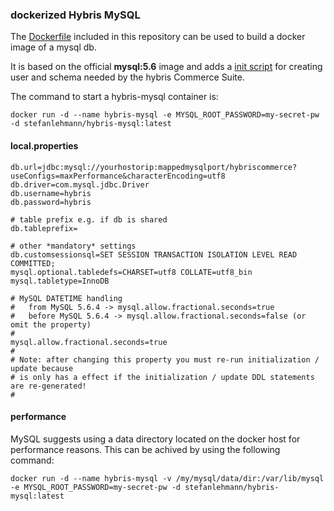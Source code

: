 ### dockerized Hybris MySQL

The [Dockerfile](Dockerfile) included in this repository can be used to build a docker image of a mysql db.

It is based on the official **mysql:5.6** image and adds a [init script](https://github.com/stefanleh/hybris-mysql/blob/master/init-db-script.sql) for creating user and schema needed by the hybris Commerce Suite.


The command to start a hybris-mysql container is:

	docker run -d --name hybris-mysql -e MYSQL_ROOT_PASSWORD=my-secret-pw -d stefanlehmann/hybris-mysql:latest

#### local.properties

	db.url=jdbc:mysql://yourhostorip:mappedmysqlport/hybriscommerce?useConfigs=maxPerformance&characterEncoding=utf8
	db.driver=com.mysql.jdbc.Driver
	db.username=hybris
	db.password=hybris
	
	# table prefix e.g. if db is shared
	db.tableprefix=
	
	# other *mandatory* settings
	db.customsessionsql=SET SESSION TRANSACTION ISOLATION LEVEL READ COMMITTED;
	mysql.optional.tabledefs=CHARSET=utf8 COLLATE=utf8_bin
	mysql.tabletype=InnoDB
	
	# MySQL DATETIME handling
	#   from MySQL 5.6.4 -> mysql.allow.fractional.seconds=true
	#   before MySQL 5.6.4 -> mysql.allow.fractional.seconds=false (or omit the property)
	#
	mysql.allow.fractional.seconds=true
	#
	# Note: after changing this property you must re-run initialization / update because
	# is only has a effect if the initialization / update DDL statements are re-generated!
	#

#### performance

MySQL suggests using a data directory located on the docker host for performance reasons. This can be achived by using the following command:

	docker run -d --name hybris-mysql -v /my/mysql/data/dir:/var/lib/mysql -e MYSQL_ROOT_PASSWORD=my-secret-pw -d stefanlehmann/hybris-mysql:latest
